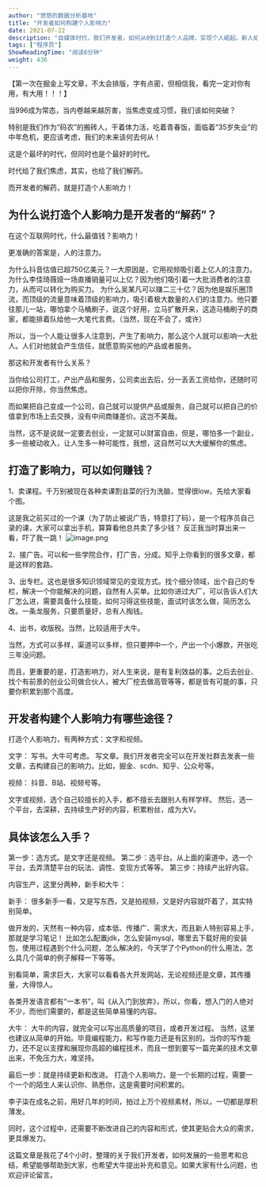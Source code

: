 ```yaml
---
author: "悠悠的数据分析基地"
title: "开发者如何构建个人影响力"
date: 2021-07-22
description: "自媒体时代，我们开发者，如何从0到1打造个人品牌，实现个人崛起。新人如何入手，有哪些渠道，有什么方式，你想看的，统统都有。"
tags: ["程序员"]
ShowReadingTime: "阅读6分钟"
weight: 436
---
```

【第一次在掘金上写文章，不太会排版，字有点密，但相信我，看完一定对你有用，有大用！！！】

当996成为常态，当内卷越来越厉害，当焦虑变成习惯，我们该如何突破？

特别是我们作为“码农”的搬砖人，干着体力活，吃着青春饭，面临着“35岁失业”的中年危机，更应该考虑，我们的未来该何去何从！

这是个最坏的时代，但同时也是个最好的时代。

时代给了我们焦虑，其实，也给了我们解药。

而开发者的解药，就是打造个人影响力！

为什么说打造个人影响力是开发者的“解药”？
---------------------

在这个互联网时代，什么最值钱？影响力！

更准确的答案是，人的注意力。

为什么抖音估值已超750亿美元？一大原因是，它用视频吸引着上亿人的注意力。 为什么李佳琦薇娅一场直播销量可以上亿？因为他们吸引着一大批消费者的注意力，从而可以转化为购买力。 为什么吴某凡可以赚二三十亿？因为他是娱乐圈顶流，而顶级的流量意味着顶级的影响力，吸引着极大数量的人们的注意力。他只要往那儿一站，哪怕拿个马桶刷子，说这个好用，立马扩散开来，这造马桶刷子的商家，都能排着队给他一大笔代言费。（当然，现在不会了，或许）

所以，当一个人能让很多人注意到，产生了影响力，那么这个人就可以影响一大批人。人们对他就会产生信任，就愿意购买他的产品或者服务。

那这和开发者有什么关系？

当你给公司打工，产出产品和服务，公司卖出去后，分一丢丢工资给你，还随时可以把你开除，你当然焦虑。

而如果把自己变成一个公司，自己就可以提供产品或服务，自己就可以把自己的价值拿到市场上去交换，没有中间商赚差价。这岂不美哉。

当然，这不是说就一定要去创业，一定就可以财富自由，但是，哪怕多一个副业，多一些被动收入，让人生多一种可能性，我想，这自然可以大大缓解你的焦虑。

打造了影响力，可以如何赚钱？
--------------

1、卖课程。千万别被现在各种卖课割韭菜的行为洗脑，觉得很low。先给大家看个图。

这是我之前买过的一个课（为了防止被说广告，特意打了码），是一个程序员自己录的课，大家可以拿出手机，算算看他总共卖了多少钱？ 反正我当时算出来一看，吓了我一跳！ ![image.png](https://p1-juejin.byteimg.com/tos-cn-i-k3u1fbpfcp/313eec3a716e46e2ab5c6d74479b205d~tplv-k3u1fbpfcp-zoom-in-crop-mark:1512:0:0:0.awebp)

2、接广告。可以和一些学院合作，打广告，分成。知乎上你看到的很多文章，都是这样的套路。

3、出专栏。这也是很多知识领域常见的变现方式。找个细分领域，出个自己的专栏，解决一个你能解决的问题，自然有人买单。比如你进过大厂，可以告诉人们大厂怎么进，需要具备什么技能，如何习得这些技能，面试时该怎么做，简历怎么改。一条龙服务，只要质量好，总有人掏钱。

4、出书，收版税。当然，比较适用于大牛。

当然，方式可以多样，渠道可以多样，但只要押中一个，产出一个小爆款，开张吃三年没问题。

而且，更重要的是，打造影响力，对人生来说，是有复利效益的事。之后去创业、找个有前景的创业公司做合伙人，被大厂挖去做高管等等，都是皆有可能的事，只要你积累到那个高度。

开发者构建个人影响力有哪些途径？
----------------

打造个人影响力，有两种方式：文字和视频。

文字： 写书。大牛可考虑。 写文章。我们开发者完全可以在开发社群去发表一些文章，去构建自己的影响力。比如，掘金、scdn、知乎、公众号等。

视频： 抖音、B站、视频号等。

文字或视频，选个自己较擅长的入手，都不擅长去跟别人有样学样。 然后，选一个平台，去深耕，去持续生产好的内容，积累粉丝，成为大V。

具体该怎么入手？
--------

第一步：选方式。是文字还是视频。 第二步：选平台。从上面的渠道中，选一个平台，去弄清楚平台的玩法、调性、变现方式等等。 第三步：持续产出好内容。

内容生产，这里分两种，新手和大牛：

新手： 很多新手一看，又是写东西，又是拍视频，又是好内容就吓着了，其实特别简单。

做开发的，天然有一种内容，成本低、传播广、需求大，而且新人特别容易上手，那就是学习笔记！ 比如怎么配置jdk，怎么安装mysql，哪里去下载好用的安装包，使用过程遇到个什么问题，怎么解决的，今天学了个Python的什么用法，怎么具几个简单的例子解释一下等等。

别看简单，需求巨大，大家可以看看各大开发网站，无论视频还是文章，其传播量，大得惊人。

各类开发语言都有“一本书”，叫《从入门到放弃》，所以，你看，想入门的人绝对不少，而他们需要的，都是这些简单易懂的内容。

大牛： 大牛的内容，就完全可以写出高质量的项目，或者开发过程。 当然，这里也建议从简单的开始。毕竟编程能力，和写作能力还是有区别的。当你的写作能力，还不足以支撑和展现你高超的编程技术，而且一想到要写一篇完美的技术文章出来，不免压力大，难坚持。

最后一步：就是持续更新和改进。 打造个人影响力，是一个长期的过程，需要一个一个的陌生人来认识你、熟悉你，这是需要时间积累的。

李子柒在成名之前，用好几年的时间，拍过上万个视频素材，所以，一切都是厚积薄发。

同时，这个过程中，还需要不断改进自己的内容和形式，使其更贴合大众的需求，更具爆发力。

这篇文章是我花了4个小时，整理的关于我们开发者，如何发展的一些思考和总结，希望能够帮助到大家，也希望大牛提出补充和意见。如果大家有什么问题，也欢迎评论留言。